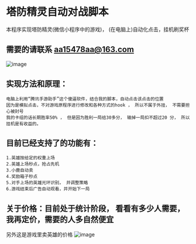 塔防精灵自动对战脚本
============
本程序实现塔防精灵(微信小程序中的游戏)， (在电脑上)自动化点击，挂机刷奖杯

需要的请联系 aa15478aa@163.com
---------------------------
![image](https://user-images.githubusercontent.com/94673579/198820578-12dd54fc-f7c8-4e88-a93f-e7dbdd258e48.png)

实现方法和原理：
---------
    电脑上利用“腾讯手游助手”这个傻逼软件，结合我的脚本，自动点击该点击的位置
    因为是模拟点击，不对游戏原程序进行修改和各种方式的hook ， 所以不属于外挂， 不需要担心被封号
    我的卡组的话长期胜率50% ， 但是因为胜利一局给30多分， 输掉一局扣不超过20 分， 所以挂机是有收益的。
目前已经支持了的功能有：
---------------------
    1.英雄按给定的权重上场
    2.英雄上场秒点，抢占先机
    3.小鹿自动卖
    4.奖励箱子秒点
    5.对手上场的英雄光环识别， 并调整策略
    6.游戏结束后广告自动观看，并开始下一局

关于价格：目前处于统计阶段， 看看有多少人需要， 我再定价，需要的人多自然便宜
------------------
另外这是游戏里卖英雄的价格
![image](https://user-images.githubusercontent.com/94673579/198992881-fc06928b-0412-40ee-8d1e-ff8d2331b4a5.png)
